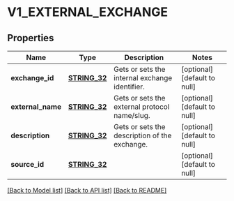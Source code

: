 # V1_EXTERNAL_EXCHANGE

## Properties
Name | Type | Description | Notes
------------ | ------------- | ------------- | -------------
**exchange_id** | [**STRING_32**](STRING_32.md) | Gets or sets the internal exchange identifier. | [optional] [default to null]
**external_name** | [**STRING_32**](STRING_32.md) | Gets or sets the external protocol name/slug. | [optional] [default to null]
**description** | [**STRING_32**](STRING_32.md) | Gets or sets the description of the exchange. | [optional] [default to null]
**source_id** | [**STRING_32**](STRING_32.md) |  | [optional] [default to null]

[[Back to Model list]](../README.md#documentation-for-models) [[Back to API list]](../README.md#documentation-for-api-endpoints) [[Back to README]](../README.md)



